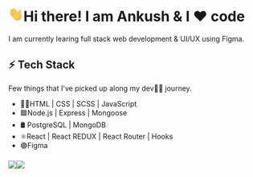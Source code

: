 # <img src="https://raw.githubusercontent.com/ABSphreak/ABSphreak/master/gifs/Hi.gif" width="30px">Hi there! I am Ankush & I ❤ code

I am currently learing full stack web development & UI/UX using Figma.


## ⚡ Tech Stack

Few things that I've picked up along my dev👨‍💻 journey.

* 🐱‍👤HTML | CSS | SCSS | JavaScript 
* 🟩Node.js | Express | Mongoose
* 🛢️ PostgreSQL | MongoDB
* ⚛React | React REDUX | React Router | Hooks
* 🟣Figma




<a href="https://github.com/ankushdogradev"><img align="center" height="160em" src="https://github-readme-stats.vercel.app/api?username=ankushdogradev&theme=midnight-purple&show_icons=true" /><img align="center" height="160em" src="https://github-readme-stats.vercel.app/api/top-langs/?username=ankushdogradev&theme=midnight-purple&layout=compact" />
</a>


